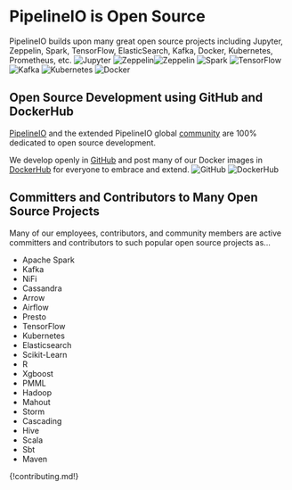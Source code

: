 # PipelineIO is Open Source
PipelineIO builds upon many great open source projects including Jupyter, Zeppelin, Spark, TensorFlow, ElasticSearch, Kafka, Docker, Kubernetes, Prometheus, etc.
![Jupyter](http://pipeline.io/images/jupyter-logo-105x106.png) 
![Zeppelin](http://pipeline.io/images/zeppelin-logo-wide-48x50.png)![Zeppelin](http://pipeline.io/images/zeppelin-logo-wide-110x50.png) 
![Spark](http://pipeline.io/images/spark-logo-150x78.png) 
![TensorFlow](http://pipeline.io/images/tensorflow-logo-150x128.png)
![Kafka](http://pipeline.io/images/kafka-logo-wide-219x98.png) 
![Kubernetes](http://pipeline.io/images/kubernetes-logo-200x171.png) 
![Docker](http://pipeline.io/images/docker-logo-150x126.png)

## Open Source Development using GitHub and DockerHub
[PipelineIO](https://github.com/fluxcapacitor/pipeline) and the extended PipelineIO global [community](https://github.com/fluxcapacitor/pipeline/stargazers) are 100% dedicated to open source development.  

We develop openly in [GitHub](https://github.com/fluxcapacitor/pipeline) and post many of our Docker images in [DockerHub](https://hub.docker.com/r/fluxcapacitor) for everyone to embrace and extend.
![GitHub](http://pipeline.io/images/github-logo-150x125.png)
![DockerHub](http://pipeline.io/images/docker-logo-150x126.png)

## Committers and Contributors to Many Open Source Projects
Many of our employees, contributors, and community members are active committers and contributors to such popular open source projects as...

* Apache Spark
* Kafka
* NiFi
* Cassandra
* Arrow
* Airflow
* Presto
* TensorFlow
* Kubernetes
* Elasticsearch
* Scikit-Learn
* R
* Xgboost
* PMML
* Hadoop
* Mahout
* Storm
* Cascading
* Hive
* Scala
* Sbt
* Maven

{!contributing.md!}
